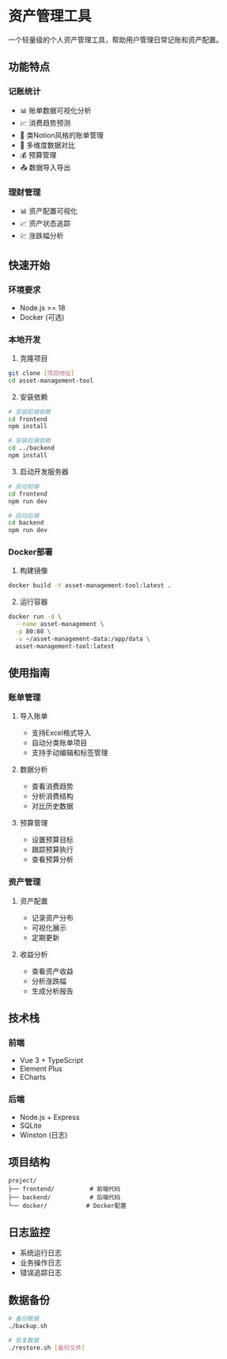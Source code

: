 # 资产管理工具

一个轻量级的个人资产管理工具，帮助用户管理日常记账和资产配置。

## 功能特点

### 记账统计
- 📊 账单数据可视化分析
- 📈 消费趋势预测
- 📝 类Notion风格的账单管理
- 📅 多维度数据对比
- 💰 预算管理
- 📤 数据导入导出

### 理财管理
- 📊 资产配置可视化
- 📈 资产状态追踪
- 💹 涨跌幅分析

## 快速开始

### 环境要求
- Node.js >= 18
- Docker (可选)

### 本地开发
1. 克隆项目
```bash
git clone [项目地址]
cd asset-management-tool
```

2. 安装依赖
```bash
# 安装前端依赖
cd frontend
npm install

# 安装后端依赖
cd ../backend
npm install
```

3. 启动开发服务器
```bash
# 启动前端
cd frontend
npm run dev

# 启动后端
cd backend
npm run dev
```

### Docker部署
1. 构建镜像
```bash
docker build -t asset-management-tool:latest .
```

2. 运行容器
```bash
docker run -d \
  --name asset-management \
  -p 80:80 \
  -v ~/asset-management-data:/app/data \
  asset-management-tool:latest
```

## 使用指南

### 账单管理
1. 导入账单
   - 支持Excel格式导入
   - 自动分类账单项目
   - 支持手动编辑和标签管理

2. 数据分析
   - 查看消费趋势
   - 分析消费结构
   - 对比历史数据

3. 预算管理
   - 设置预算目标
   - 跟踪预算执行
   - 查看预算分析

### 资产管理
1. 资产配置
   - 记录资产分布
   - 可视化展示
   - 定期更新

2. 收益分析
   - 查看资产收益
   - 分析涨跌幅
   - 生成分析报告

## 技术栈

### 前端
- Vue 3 + TypeScript
- Element Plus
- ECharts

### 后端
- Node.js + Express
- SQLite
- Winston (日志)

## 项目结构
```
project/
├── frontend/          # 前端代码
├── backend/           # 后端代码
└── docker/           # Docker配置
```

## 日志监控
- 系统运行日志
- 业务操作日志
- 错误追踪日志

## 数据备份
```bash
# 备份数据
./backup.sh

# 恢复数据
./restore.sh [备份文件]
```
